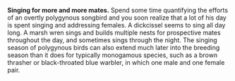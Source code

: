 **Singing for more and more mates.** Spend some time quantifying the efforts of an overtly polygynous songbird and you soon realize that a lot of his day is spent singing and addressing females. A dickcissel seems to sing all day long. A marsh wren sings and builds multiple nests for prospective mates throughout the day, and sometimes sings through the night. The singing season of polygynous birds can also extend much later into the breeding season than it does for typically monogamous species, such as a brown thrasher or black-throated blue warbler, in which one male and one female pair.
